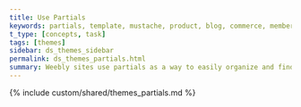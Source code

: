 ```yaml
---
title: Use Partials
keywords: partials, template, mustache, product, blog, commerce, membership
t_type: [concepts, task]
tags: [themes]
sidebar: ds_themes_sidebar
permalink: ds_themes_partials.html
summary: Weebly sites use partials as a way to easily organize and find different parts of the website. You can edit these partials to change how their contents display.
---
```

{% include custom/shared/themes_partials.md %}